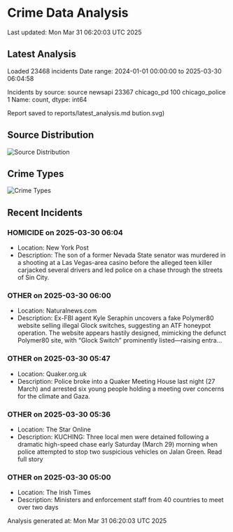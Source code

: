 # Crime Data Analysis
Last updated: Mon Mar 31 06:20:03 UTC 2025

## Latest Analysis

Loaded 23468 incidents
Date range: 2024-01-01 00:00:00 to 2025-03-30 06:04:58

Incidents by source:
source
newsapi           23367
chicago_pd          100
chicago_police        1
Name: count, dtype: int64

Report saved to reports/latest_analysis.md
bution.svg)

## Source Distribution
![Source Distribution](images/source_distribution.svg)

## Crime Types
![Crime Types](images/crime_types.svg)

## Recent Incidents

### HOMICIDE on 2025-03-30 06:04
- Location: New York Post
- Description: The son of a former Nevada State senator was murdered in a shooting at a Las Vegas-area casino before the alleged teen killer carjacked several drivers and led police on a chase through the streets of Sin City.


### OTHER on 2025-03-30 06:00
- Location: Naturalnews.com
- Description: Ex-FBI agent Kyle Seraphin uncovers a fake Polymer80 website selling illegal Glock switches, suggesting an ATF honeypot operation. The website appears hastily designed, mimicking the defunct Polymer80 site, with “Glock Switch” prominently listed—raising entra…


### OTHER on 2025-03-30 05:47
- Location: Quaker.org.uk
- Description: Police broke into a Quaker Meeting House last night (27 March) and arrested six young people holding a meeting over concerns for the climate and Gaza.


### OTHER on 2025-03-30 05:36
- Location: The Star Online
- Description: KUCHING: Three local men were detained following a dramatic high-speed chase early Saturday (March 29) morning when police attempted to stop two suspicious vehicles on Jalan Green. Read full story


### OTHER on 2025-03-30 05:00
- Location: The Irish Times
- Description: Ministers and enforcement staff from 40 countries to meet over two days

Analysis generated at: Mon Mar 31 06:20:03 UTC 2025
